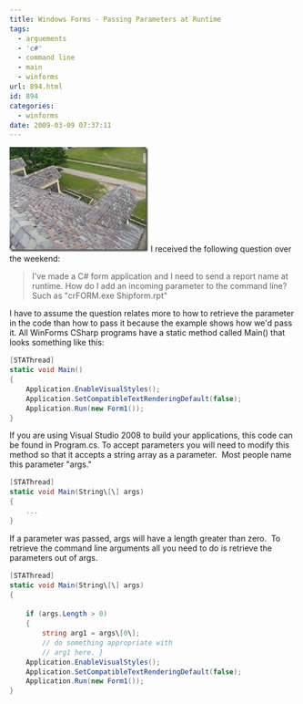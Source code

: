 ```yaml
---
title: Windows Forms - Passing Parameters at Runtime
tags:
  - arguements
  - 'c#'
  - command line
  - main
  - winforms
url: 894.html
id: 894
categories:
  - winforms
date: 2009-03-09 07:37:11
---
```


![misc_vol4_028](/uploads/2009/03/misc-vol4-028.jpg) I received the following question over the weekend:

> I've made a C# form application and I need to send a report name at runtime. How do I add an incoming parameter to the command line? Such as "crFORM.exe Shipform.rpt"

<!-- more -->

I have to assume the question relates more to how to retrieve the parameter in the code than how to pass it because the example shows how we'd pass it. All WinForms CSharp programs have a static method called Main() that looks something like this:

``` csharp
[STAThread]
static void Main()
{
    Application.EnableVisualStyles();
    Application.SetCompatibleTextRenderingDefault(false);
    Application.Run(new Form1());
}
```

If you are using Visual Studio 2008 to build your applications, this code can be found in Program.cs. To accept parameters you will need to modify this method so that it accepts a string array as a parameter.  Most people name this parameter "args."

``` csharp
[STAThread]
static void Main(String\[\] args)
{
    ...
}
```

If a parameter was passed, args will have a length greater than zero.  To retrieve the command line arguments all you need to do is retrieve the parameters out of args.

``` csharp
[STAThread]
static void Main(String\[\] args)
{

    if (args.Length > 0)
    {
        string arg1 = args\[0\];
        // do something appropriate with
        // arg1 here. }
    Application.EnableVisualStyles();
    Application.SetCompatibleTextRenderingDefault(false);
    Application.Run(new Form1());
}
```
